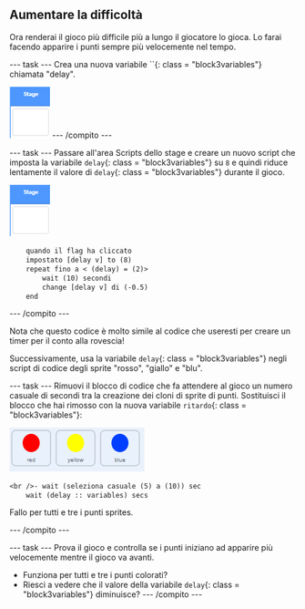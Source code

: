 ## Aumentare la difficoltà

Ora renderai il gioco più difficile più a lungo il giocatore lo gioca. Lo farai facendo apparire i punti sempre più velocemente nel tempo.

\--- task \--- Crea una nuova variabile ``{: class = "block3variables"} chiamata "delay".

![Stage sprite](images/stage-sprite.png) \--- /compito \---

\--- task \--- Passare all'area Scripts dello stage e creare un nuovo script che imposta la variabile `delay`{: class = "block3variables"} su `8` e quindi riduce lentamente il valore di `delay`{: class = "block3variables"} durante il gioco.

![Stage sprite](images/stage-sprite.png)

```blocks3
    quando il flag ha cliccato
    impostato [delay v] to (8)
    repeat fino a < (delay) = (2)>
        wait (10) secondi
        change [delay v] di (-0.5)
    end
```

\--- /compito \---

Nota che questo codice è molto simile al codice che useresti per creare un timer per il conto alla rovescia!

Successivamente, usa la variabile `delay`{: class = "block3variables"} negli script di codice degli sprite "rosso", "giallo" e "blu".

\--- task \--- Rimuovi il blocco di codice che fa attendere al gioco un numero casuale di secondi tra la creazione dei cloni di sprite di punti. Sostituisci il blocco che hai rimosso con la nuova variabile `ritardo`{: class = "block3variables"}:

![immagine dello schermo](images/all-dots.png)

```blocks3
<br />- wait (seleziona casuale (5) a (10)) sec
    wait (delay :: variables) secs
```

Fallo per tutti e tre i punti sprites.

\--- /compito \---

\--- task \--- Prova il gioco e controlla se i punti iniziano ad apparire più velocemente mentre il gioco va avanti.

+ Funziona per tutti e tre i punti colorati?
+ Riesci a vedere che il valore della variabile `delay`{: class = "block3variables"} diminuisce? \--- /compito \---
